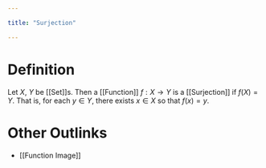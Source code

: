 ```yaml
---

title: "Surjection"

---
```

# Definition
Let $X$, $Y$ be [[Set]]s. Then a [[Function]] $f: X \to Y$ is a [[Surjection]] if $f(X) = Y$. That is, for each $y \in Y$, there exists $x \in X$ so that $f(x) = y$.

# Other Outlinks
- [[Function Image]]